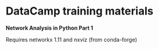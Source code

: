 # DataCamp training materials

**Network Analysis in Python Part 1**

Requires networkx 1.11 and nxviz (from conda-forge)
